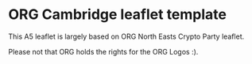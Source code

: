 # ORG Cambridge leaflet template
This A5 leaflet is largely based on ORG North Easts Crypto Party leaflet.

Please not that ORG holds the rights for the ORG Logos :).
